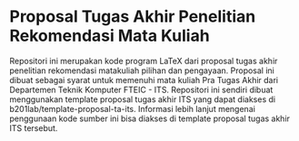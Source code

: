 # Proposal Tugas Akhir Penelitian Rekomendasi Mata Kuliah

Repositori ini merupakan kode program LaTeX dari proposal tugas akhir penelitian rekomendasi matakuliah pilihan dan pengayaan. Proposal ini dibuat sebagai syarat untuk memenuhi mata kuliah Pra Tugas Akhir dari Departemen Teknik Komputer FTEIC - ITS. Repositori ini sendiri dibuat menggunakan template proposal tugas akhir ITS yang dapat diakses di b201lab/template-proposal-ta-its. Informasi lebih lanjut mengenai penggunaan kode sumber ini bisa diakses di template proposal tugas akhir ITS tersebut.